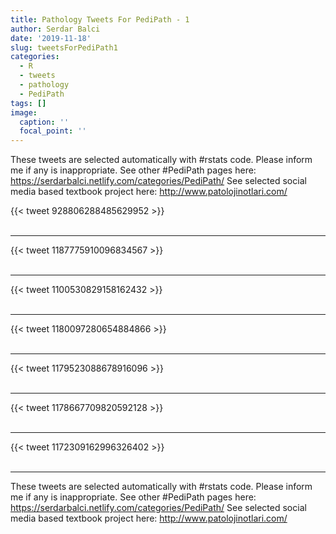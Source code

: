 ```yaml
---
title: Pathology Tweets For PediPath - 1
author: Serdar Balci
date: '2019-11-18'
slug: tweetsForPediPath1
categories:
  - R
  - tweets
  - pathology
  - PediPath
tags: []
image:
  caption: ''
  focal_point: ''
---
```



These tweets are selected automatically with #rstats code. Please inform me if any is inappropriate.
See other #PediPath pages here: https://serdarbalci.netlify.com/categories/PediPath/ 
See selected social media based textbook project here: http://www.patolojinotlari.com/

{{< tweet 928806288485629952 >}}
<br>
<br>
<hr>
{{< tweet 1187775910096834567 >}}
<br>
<br>
<hr>
{{< tweet 1100530829158162432 >}}
<br>
<br>
<hr>
{{< tweet 1180097280654884866 >}}
<br>
<br>
<hr>
{{< tweet 1179523088678916096 >}}
<br>
<br>
<hr>
{{< tweet 1178667709820592128 >}}
<br>
<br>
<hr>
{{< tweet 1172309162996326402 >}}
<br>
<br>
<hr>


These tweets are selected automatically with #rstats code. Please inform me if any is inappropriate.
See other #PediPath pages here: https://serdarbalci.netlify.com/categories/PediPath/ 
See selected social media based textbook project here: http://www.patolojinotlari.com/
